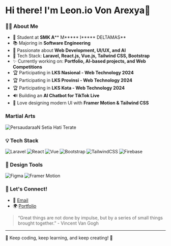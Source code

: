 # Hi there! I'm Leon.io Von Arexya🌟 

### 👨‍💻 About Me
- 🏫 Student at **SMK A**** M***** I***** DELTAMAS**
- 📚 Majoring in **Software Engineering**
- 💎 Passionate about **Web Development, UI/UX, and AI**
- 🔧 Tech Stack: **Laravel, React.js, Vue.js, Tailwind CSS, Bootstrap**
- ✨ Currently working on: **Portfolio, AI-based projects, and Web Competitions**
- 🏆 Participating in **LKS Nasional - Web Technology 2024**
- 🏆 Participating in **LKS Provinsi - Web Technology 2024**
- 🏆 Participating in **LKS Kota - Web Technology 2024**
- 🔊 Building an **AI Chatbot for TikTok Live**
- 🌟 Love designing modern UI with **Framer Motion & Tailwind CSS**
### Martial Arts
![PersaudaraaN Setia Hati Terate](https://raw.githubusercontent.com/Mutiaacode/Mutiaacode/main/psht-logo-77E7603CAD-seeklogo.com.png)
### 💡 Tech Stack
![Laravel](https://img.shields.io/badge/Laravel-F55247?style=for-the-badge&logo=laravel&logoColor=white)
![React](https://img.shields.io/badge/React-61DAFB?style=for-the-badge&logo=react&logoColor=white)
![Vue](https://img.shields.io/badge/Vue.js-4FC08D?style=for-the-badge&logo=vue.js&logoColor=white)
![Bootstrap](https://img.shields.io/badge/Bootstrap-563D7C?style=for-the-badge&logo=bootstrap&logoColor=white)
![TailwindCSS](https://img.shields.io/badge/TailwindCSS-38B2AC?style=for-the-badge&logo=tailwind-css&logoColor=white)
![Firebase](https://img.shields.io/badge/Firebase-FFCA28?style=for-the-badge&logo=firebase&logoColor=black)

### 🎨 Design Tools
![Figma](https://img.shields.io/badge/Figma-F24E1E?style=for-the-badge&logo=figma&logoColor=white)
![Framer Motion](https://img.shields.io/badge/Framer_Motion-EA4C89?style=for-the-badge&logo=framer&logoColor=white)

### 👥 Let's Connect!
- 💌 [Email](mutiacode@gmail.com)
- 🌍 [Portfolio](https://mutiadev.my.id/)

> “Great things are not done by impulse, but by a series of small things brought together.” - Vincent Van Gogh

---

🌟 Keep coding, keep learning, and keep creating! 💟

